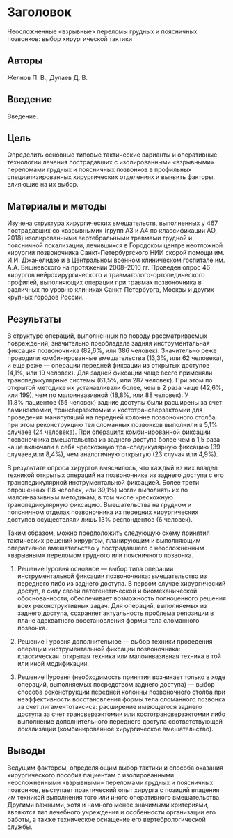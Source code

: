 # Заголовок

Неосложненные «взрывные» переломы грудных и поясничных позвонков: выбор хирургической тактики

## Авторы

Желнов П. В., Дулаев Д. В.

## Введение

Введение.

## Цель

Определить основные типовые тактические варианты и оперативные технологии лечения пострадавших с изолированными «взрывными» переломами грудных и поясничных позвонков в профильных специализированных хирургических отделениях и выявить факторы, влияющие на их выбор.

## Материалы и методы

Изучена структура хирургических вмешательств, выполненных у 467 пострадавших со «взрывными» (групп А3 и А4 по классификации АО, 2018) изолированными вертебральными травмами грудной и поясничной локализации, лечившихся в Городском центре неотложной хирургии позвоночника Санкт-Петербургского НИИ скорой помощи им. И.И. Джанелидзе и в Центральном военном клиническом госпитале им. А.А. Вишневского на протяжении 2008–2016 гг. Проведен опрос 46 хирургов нейрохирургического и травматолого-ортопедического профилей, выполняющих операции при травмах позвоночника в различных по уровню клиниках Санкт-Петербурга, Москвы и других крупных городов России.

## Результаты

В структуре операций, выполненных по поводу рассматриваемых повреждений, значительно преобладала задняя инструментальная фиксация позвоночника (82,6%, или 386 человек). Значительно реже проводили комбинированные вмешательства (13,3%, или 62 человека), и еще реже — операции передней фиксации из открытых доступов (4,1%, или 19 человек). Для задней фиксации чаще всего применяли транспедикулярные системы (61,5%, или 287 человек). При этом по открытой методике их устанавливали более, чем в 2 раза чаще (42,6%, или 199), чем по малоинвазивной (18,8%, или 88 человек). У 11,8% пациентов (55 человек) задние доступы были расширены за счет ламинэктомии, трансверзэктомии и костотрансверзэктомии для проведения манипуляций на передней колонне позвоночного столба; при этом реконструкцию тел сломанных позвонков выполнили в 5,1% случаев (24 человека). При операциях комбинированной фиксации позвоночника вмешательства из заднего доступа более чем в 1,5 раза чаще включали в себя чрескожную транспедикулярную фиксацию (39 случаев,или 8,4%), чем аналогичную открытую (23 случая или 4,9%).

В результате опроса хирургов выяснилось, что каждый из них владел техникой открытых операций на позвоночнике из заднего доступа с его транспедикулярной инструментальной фиксацией. Более трети опрошенных (18 человек, или 39,1%) могли выполнять их по малоинвазивным методикам, в том числе чрескожную транспедикулярную фиксацию. Вмешательства на грудном и поясничном отделах позвоночника из передних хирургических доступов осуществляли лишь 13% респондентов (6 человек).

Таким образом, можно предположить следующую схему принятия тактических решений хирургом, планирующим и выполняющим оперативное вмешательство у пострадавшего с неосложненным «взрывным» переломом грудного или поясничного позвонка.

1) Решение Iуровня основное — выбор типа операции инструментальной фиксации позвоночника: вмешательство из переднего либо из заднего доступа. В первом случае хирургический доступ, в силу своей патогенетической и биомеханической обоснованности, обеспечивает возможность полноценного решения всех реконструктивных задач. Для операций, выполняемых из заднего доступа, сохраняет актуальность проблема репозиции в плане адекватного восстановления формы тела сломанного позвонка.

2) Решение I уровня дополнительное — выбор техники проведения операции инструментальной фиксации позвоночника: классическая  открытая техника или малоинвазивная техника в той или иной модификации.

3) Решение IIуровня (необходимость принятия возникает только в ходе операций, выполняемых посредством заднего доступа) — выбор способа реконструкции передней колонны позвоночного столба при неэффективности восстановления формы тела сломанного позвонка за счет лигаментотаксиса: расширение имеющегося заднего доступа за счет трансверзэктомии или костотрансверзэктомии либо выполнение дополнительного переднего доступа соответствующей локализации (комбинированное хирургическое вмешательство).

## Выводы

Ведущим фактором, определяющим выбор тактики и способа оказания хирургического пособия пациентам с изолированными неосложненными «взрывными» переломами грудных и поясничных позвонков, выступает практический опыт хирурга с позиций владения им техникой выполнения того или иного оперативного вмешательства. Другими важными, хотя и намного менее значимыми критериями, являются тип лечебного учреждения и особенности организации его работы, а также техническое оснащение его вертебрологической службы.
